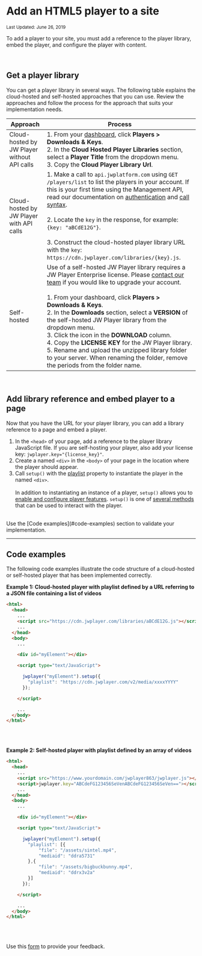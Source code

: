 # Add an HTML5 player to a site

<sup>Last Updated: June 26, 2019</sup>

To add a player to your site, you must add a reference to the player library, embed the player, and configure the player with content.

<br/>

## Get a player library

 You can get a player library in several ways. The following table explains the cloud-hosted and self-hosted approaches that you can use. Review the approaches and follow the process for the approach that suits your implementation needs.

| Approach | Process |
|---|---|
| Cloud-hosted by JW Player without API calls | 1. From your <a href="https://dashboard.jwplayer.com/" target="_blank">dashboard</a>,  click **Players > Downloads & Keys**.<br/>2. In the **Cloud Hosted Player Libraries** section, select a **Player Title** from the dropdown menu.<br/>3. Copy the **Cloud Player Library Url**.|
| Cloud-hosted by JW Player with API calls | 1. Make a call to `api.jwplatform.com` using `GET /players/list` to list the players in your account. If this is your first time using the Management API, read our documentation on [authentication](https://developer.jwplayer.com/jw-platform/reference/v1/authentication.html) and [call syntax](https://developer.jwplayer.com/jw-platform/reference/v1/call_syntax.html).<br/><br/>2. Locate the `key` in the response, for example: `{key: "aBCdE12G"}`.<br/><br/>3. Construct the cloud-hosted player library URL with the `key`: `https://cdn.jwplayer.com/libraries/{key}.js`.|
| Self-hosted | Use of a self-hosted JW Player library requires a JW Player Enterprise license. Please [contact our team](https://www.jwplayer.com/contact-us/?utm_source=developer&utm_medium=CTA&utm_campaign=player-docs) if you would like to upgrade your account.<br/><br/>1. From your dashboard,  click **Players > Downloads & Keys**.<br/>2. In the **Downloads** section, select a **VERSION** of the self-hosted JW Player library from the dropdown menu.<br/>3. Click the icon in the **DOWNLOAD** column.<br/>4. Copy the **LICENSE KEY** for the JW Player library.<br/>5. Rename and upload the unzipped library folder to your server. When renaming the folder, remove the periods from the folder name.

<br/>

## Add library reference and embed player to a page

Now that you have the URL for your player library, you can add a library reference to a page and embed a player.

1. In the `<head>` of your page, add a reference to the player library JavaScript file. If you are self-hosting your player, also add your license key: `jwplayer.key="{license_key}"`.
2. Create a named `<div>` in the `<body>` of your page in the location where the player should appear.
3. Call `setup()` with the <a href="https://developer.jwplayer.com/jw-player/docs/developer-guide/customization/configuration-reference/#playlist" target="_blank">playlist</a> property to instantiate the player in the named `<div>`.<br/><br/>In addition to instantiating an instance of a player, `setup()` allows you to [enable and configure player features](../customization/configuration-reference.md). `setup()` is one of <a href="https://developer.jwplayer.com/jw-player/docs/javascript-api-reference/" target="_blank">several methods</a> that can be used to interact with the player.

<br/>
Use the [Code examples](#code-examples) section to validate your implementation.
<br/>
<hr/>

<a name="code-examples"></a>
## Code examples

The following code examples illustrate the code structure of a cloud-hosted or self-hosted player that has been implemented correctly.

**Example 1: Cloud-hosted player with playlist defined by a URL referring to a JSON file containing a list of videos**

```html
<html>
  <head>
    ...
    <script src="https://cdn.jwplayer.com/libraries/aBCdE12G.js"></script>
    ...
  </head>
  <body>
    ...

    <div id="myElement"></div>

    <script type="text/JavaScript">

      jwplayer("myElement").setup({ 
        "playlist": "https://cdn.jwplayer.com/v2/media/xxxxYYYY"
      });

    </script>

    ...
  </body>
</html>
```
<br/><br/>

**Example 2: Self-hosted player with playlist defined by an array of videos**
```html
<html>
  <head>
    ...
    <script src="https://www.yourdomain.com/jwplayer863/jwplayer.js"></script>
    <script>jwplayer.key="ABCdeFG123456SeVenABCdeFG123456SeVen=="></script>
    ...
  </head>
  <body>
    ...

    <div id="myElement"></div>

    <script type="text/JavaScript">

      jwplayer("myElement").setup({ 
        "playlist": [{
            "file": "/assets/sintel.mp4",
            "mediaid": "ddra5731"
        },{
            "file": "/assets/bigbuckbunny.mp4",
            "mediaid": "ddrx3v2a"
        }]
      });

    </script>

    ...
  </body>
</html>
```

<br/><br/>
<div id="wufoo-mff60sc1xnn4cu">
Use this <a href="https://jwplayerdocs.wufoo.com/forms/mff60sc1xnn4cu">form</a> to provide your feedback.
</div>
<script type="text/javascript">var mff60sc1xnn4cu;(function(d, t) {
var s = d.createElement(t), options = {
'userName':'jwplayerdocs',
'formHash':'mff60sc1xnn4cu',
'autoResize':true,
'height':'288',
'async':true,
'host':'wufoo.com',
'header':'show',
'ssl':true,
'defaultValues': 'field118=' + location.pathname};
s.src = ('https:' == d.location.protocol ? 'https://' : 'http://') + 'www.wufoo.com/scripts/embed/form.js';
s.onload = s.onreadystatechange = function() {
var rs = this.readyState; if (rs) if (rs != 'complete') if (rs != 'loaded') return;
try { mff60sc1xnn4cu = new WufooForm();mff60sc1xnn4cu.initialize(options);mff60sc1xnn4cu.display(); } catch (e) {}};
var scr = d.getElementsByTagName(t)[0], par = scr.parentNode; par.insertBefore(s, scr);
})(document, 'script');</script>

